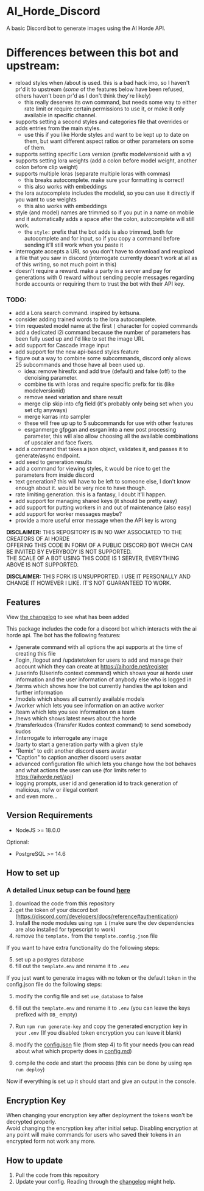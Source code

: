 # AI_Horde_Discord

A basic Discord bot to generate images using the AI Horde API.

# Differences between this bot and upstream:

- reload styles when /about is used. this is a bad hack imo, so I haven't pr'd it to upstream (*some* of the features below have been refused, others haven't been pr'd as I don't think they're likely)
  - this really deserves its own command, but needs some way to either rate limit or require certain permissions to use it, or make it only available in specific channel.
- supports setting a second styles and categories file that overrides or adds entries from the main styles.
  - use this if you like Horde styles and want to be kept up to date on them, but want different aspect ratios or other parameters on some of them.
- supports setting specific Lora version (prefix modelversionid with a *v*)
- supports setting lora weights (add a colon before model weight, another colon before clip weight)
- supports multiple loras (separate multiple loras with commas)
  - this breaks autocomplete. make sure your formatting is correct!
  - this also works with embeddings
- the lora autocomplete includes the modelid, so you can use it directly if you want to use weights
  - this also works with embeddings
- style (and model) names are trimmed so if you put in a name on mobile and it automatically adds a space after the colon, autocomplete will still work.
  - the `style:` prefix that the bot adds is also trimmed, both for autocomplete and for input, so if you copy a command before sending it'll still work when you paste it
- interrogate accepts a URL so you don't have to download and reupload a file that you saw in discord (interrogate currently doesn't work at all as of this writing, so not much point in this)
- doesn't require a reward. make a party in a server and pay for generations with 0 reward without sending people messages regarding horde accounts or requiring them to trust the bot with their API key.

### TODO:

- add a Lora search command. inspired by ketsuna.
- consider adding trained words to the lora autocomplete.
- trim requested model name at the first `|` character for copied commands
- add a dedicated i2i command because the number of parameters has been fully used up and I'd like to set the image URL
- add support for Cascade image input
- add support for the new api-based styles feature
- figure out a way to combine some subcommands, discord only allows 25 subcommands and those have all been used up.
  - idea: remove hiresfix and add true (default) and false (off) to the denoising parameter.
  - combine tis with loras and require specific prefix for tis (like modelversionid)
  - remove seed variation and share result
  - merge clip skip into cfg field (it's probably only being set when you set cfg anyways)
  - merge karras into sampler
  - these will free up up to 5 subcommands for use with other features
  - esrganmerge gfpgan and esrgan into a new post processing parameter, this will also allow choosing all the available combinations of upscaler and face fixers.
- add a command that takes a json object, validates it, and passes it to generate/async endpoint.
- add seed to generation results
- add a command for viewing styles, it would be nice to get the parameters from inside discord
- text generation? this will have to be left to someone else, I don't know enough about it. would be very nice to have though.
- rate limiting generation. this is a fantasy, I doubt it'll happen.
- add support for managing shared keys (it should be pretty easy)
- add support for putting workers in and out of maintenance (also easy)
- add support for worker messages maybe?
- provide a more useful error message when the API key is wrong


**DISCLAIMER:** THIS REPOSITORY IS IN NO WAY ASSOCIATED TO THE CREATORS OF AI HORDE  
OFFERING THIS CODE IN FORM OF A PUBLIC DISCORD BOT WHICH CAN BE INVITED BY EVERYBODY IS NOT SUPPORTED.  
THE SCALE OF A BOT USING THIS CODE IS 1 SERVER, EVERYTHING ABOVE IS NOT SUPPORTED.  

**DISCLAIMER:** THIS FORK IS UNSUPPORTED. I USE IT PERSONALLY AND CHANGE IT HOWEVER I LIKE. IT'S NOT GUARANTEED TO WORK.

## Features

View [the changelog](https://github.com/ZeldaFan0225/AI_Horde_Discord/blob/main/changelog.md) to see what has been added

This package includes the code for a discord bot which interacts with the ai horde api.
The bot has the following features:

- /generate command with all options the api supports at the time of creating this file
- /login, /logout and /updatetoken for users to add and manage their account which they can create at https://aihorde.net/register
- /userinfo (Userinfo context command) which shows your ai horde user information and the user information of anybody else who is logged in
- /terms which shows how the bot currently handles the api token and further information
- /models which shows all currently available models
- /worker which lets you see information on an active worker
- /team which lets you see information on a team
- /news which shows latest news about the horde
- /transferkudos (Transfer Kudos context command) to send somebody kudos
- /interrogate to interrogate any image
- /party to start a generation party with a given style
- "Remix" to edit another discord users avatar 
- "Caption" to caption anozher discord users avatar
- advanced configuration file which lets you change how the bot behaves and what actions the user can use (for limits refer to https://aihorde.net/api)
- logging prompts, user id and generation id to track generation of malicious, nsfw or illegal content
- and even more...

## Version Requirements

- NodeJS >= 18.0.0

Optional:  
- PostgreSQL >= 14.6

## How to set up

### A detailed Linux setup can be found [here](https://github.com/ZeldaFan0225/AI_Horde_Discord/blob/main/DB_SETUP.md)

1) download the code from this repository  
2) get the token of your discord bot (https://discord.com/developers/docs/reference#authentication)  
3) Install the node modules using `npm i` (make sure the dev dependencies are also installed for typescript to work)  
4) remove the `template.` from the `template.config.json` file  
  
If you want to have extra functionality do the following steps:  

5) set up a postgres database  
6) fill out the `template.env` and rename it to `.env`  
  
If you just want to generate images with no token or the default token in the config.json file do the following steps:  

5) modify the config file and set `use_database` to false  
6) fill out the `template.env` and rename it to `.env` (you can leave the keys prefixed with `DB_` empty)  
  
7) Run `npm run generate-key` and copy the generated encryption key in your `.env` (If you disabled token encryption you can leave it blank)
8) modify the [config.json](https://github.com/ZeldaFan0225/AI_Horde_Discord/blob/main/template.config.json) file (from step 4) to fit your needs (you can read about what which property does in [config.md](https://github.com/ZeldaFan0225/AI_Horde_Discord/blob/main/config.md))  
9) compile the code and start the process (this can be done by using `npm run deploy`)  
  
Now if everything is set up it should start and give an output in the console.  


## Encryption Key
When changing your encryption key after deployment the tokens won't be decrypted properly.  
Avoid changing the encryption key after initial setup.
Disabling encryption at any point will make commands for users who saved their tokens in an encrypted form not work any more.

## How to update

1) Pull the code from this repository
2) Update your config. Reading through the [changelog](https://github.com/ZeldaFan0225/AI_Horde_Discord/blob/main/changelog.md) might help.
